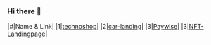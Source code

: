 ### Hi there 👋

|#|Name & Link|
|1|[technoshop](https://github.com/mdsazzad0002/technoshop)|
|2|[car-landing](https://github.com/mdsazzad0002/car-landing)|
|3|[Paywise](https://github.com/mdsazzad0002/Paywise)|
|3|[NFT-Landingpage](https://github.com/mdsazzad0002/NFT-Landingpage)|
